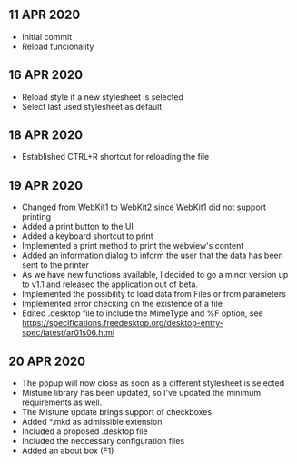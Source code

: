 ## 11 APR 2020
* Initial commit
* Reload funcionality

## 16 APR 2020
* Reload style if a new stylesheet is selected
* Select last used stylesheet as default

## 18 APR 2020
* Established CTRL+R shortcut for reloading the file

## 19 APR 2020
* Changed from WebKit1 to WebKit2 since WebKit1 did not support printing
* Added a print button to the UI
* Added a keyboard shortcut to print
* Implemented a print method to print the webview's content
* Added an information dialog to inform the user that the data has been sent to the printer
* As we have new functions available, I decided to go a minor version up to v1.1 and released the application out of beta.
* Implemented the possibility to load data from Files or from parameters
* Implemented error checking on the existence of a file
* Edited .desktop file to include the MimeType and %F option, see https://specifications.freedesktop.org/desktop-entry-spec/latest/ar01s06.html

## 20 APR 2020
* The popup will now close as soon as a different stylesheet is selected
* Mistune library has been updated, so I've updated the minimum requirements as well.
* The Mistune update brings support of checkboxes
* Added \*.mkd as admissible extension
* Included a proposed .desktop file
* Included the neccessary configuration files
* Added an about box (F1)
